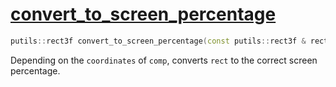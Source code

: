 # [convert_to_screen_percentage](convert_to_screen_percentage.hpp)

```cpp
putils::rect3f convert_to_screen_percentage(const putils::rect3f & rect, const putils::point2f & screen_size, const data::on_screen & comp) noexcept;
```

Depending on the `coordinates` of `comp`, converts `rect` to the correct screen percentage.

